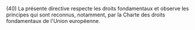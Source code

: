 (40) La présente directive respecte les droits fondamentaux et observe les principes qui sont reconnus, notamment, par la Charte des droits fondamentaux de l'Union européenne.